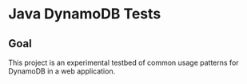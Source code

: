 # Java DynamoDB Tests

## Goal

This project is an experimental testbed of common usage patterns for DynamoDB in a web application.